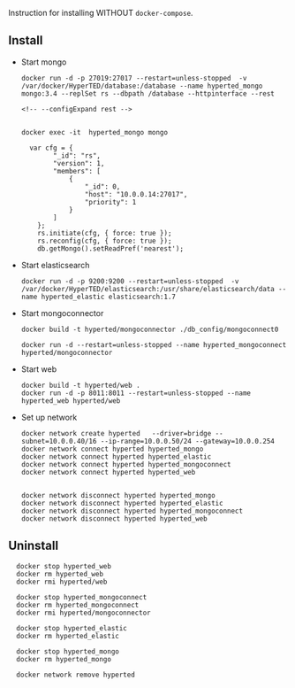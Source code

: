 Instruction for installing WITHOUT `docker-compose`.

## Install


- Start mongo

      docker run -d -p 27019:27017 --restart=unless-stopped  -v /var/docker/HyperTED/database:/database --name hyperted_mongo mongo:3.4 --replSet rs --dbpath /database --httpinterface --rest

      <!-- --configExpand rest -->


      docker exec -it  hyperted_mongo mongo

        var cfg = {
              "_id": "rs",
              "version": 1,
              "members": [
                  {
                      "_id": 0,
                      "host": "10.0.0.14:27017",
                      "priority": 1
                  }
              ]
          };
          rs.initiate(cfg, { force: true });
          rs.reconfig(cfg, { force: true });
          db.getMongo().setReadPref('nearest');


- Start elasticsearch

      docker run -d -p 9200:9200 --restart=unless-stopped  -v /var/docker/HyperTED/elasticsearch:/usr/share/elasticsearch/data --name hyperted_elastic elasticsearch:1.7


- Start mongoconnector

      docker build -t hyperted/mongoconnector ./db_config/mongoconnect0

      docker run -d --restart=unless-stopped --name hyperted_mongoconnect hyperted/mongoconnector


- Start web

      docker build -t hyperted/web .
      docker run -d -p 8011:8011 --restart=unless-stopped --name hyperted_web hyperted/web


- Set up network

      docker network create hyperted   --driver=bridge --subnet=10.0.0.40/16 --ip-range=10.0.0.50/24 --gateway=10.0.0.254
      docker network connect hyperted hyperted_mongo
      docker network connect hyperted hyperted_elastic
      docker network connect hyperted hyperted_mongoconnect
      docker network connect hyperted hyperted_web


      docker network disconnect hyperted hyperted_mongo
      docker network disconnect hyperted hyperted_elastic
      docker network disconnect hyperted hyperted_mongoconnect
      docker network disconnect hyperted hyperted_web

## Uninstall
      docker stop hyperted_web
      docker rm hyperted_web
      docker rmi hyperted/web

      docker stop hyperted_mongoconnect
      docker rm hyperted_mongoconnect
      docker rmi hyperted/mongoconnector

      docker stop hyperted_elastic
      docker rm hyperted_elastic

      docker stop hyperted_mongo
      docker rm hyperted_mongo

      docker network remove hyperted
